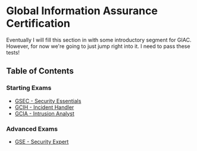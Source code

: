 # Global Information Assurance Certification

Eventually I will fill this section in with some introductory segment for GIAC. However, for now we're going to just jump right into it. I need to pass these tests!

## Table of Contents

### Starting Exams

* [GSEC - Security Essentials](./GSEC/GSEC.md)
* [GCIH - Incident Handler](./GCIH/GCIH.md)
* [GCIA - Intrusion Analyst](./GCIA/GCIA.md)


### Advanced Exams

* [GSE - Security Expert](./GSE/GSE.md)
